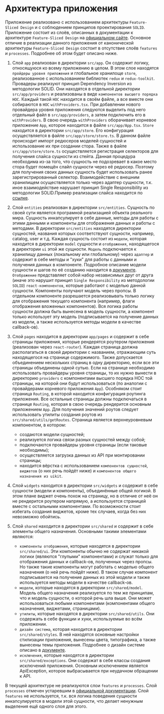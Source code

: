 # Архитектура приложения

Приложение реализовано с использованием архитектуры `Feature-Sliced Design` и с соблюдением принципов проектирования `SOLID`. Приложение состоит из слоёв, описанных в документации к архитектуре `Feature-Sliced Design` на [официальном сайте][fsd-site]. Основное отличие в реализации данного приложения от канонической архитектуры `Feature-Sliced Design` состоит в отсутствие слоёв `features` и `processes`. Подробнее об этом будет описано ниже.

1. Слой `app` реализован в директории `src/app`. Он содержит логику, относящуюся ко всему приложению в целом. В этом слое находятся `пройдеры уровня приложения` и глобальное хранилоще `store`, реализованное с использованием библиотек `redux` и `redux-toolkit`. 
Провадеры реализуют принцип Dependency Inversion из методологии SOLID. Они находятся в отдельной директории `src/app/providers` и реализованы в виде `компонентов высшего порядка HOC`. Каждый такой `HOC` находится в своём файле, а все вместе они собираются в `HOC` `withProviders.tsx`. При добавлении нового провайдера уровня приложения следуются выделить под него отдельный файл в `src/app/providers`, а затем подключить его в `withProviders`. В свою очередь `withProviders` оборачивает корневое приложение `App`, которое находится в файле `src/app/App.tsx`.
`Store` находится в директории `src/app/store`. Его конфигурация осуществляется в файле `src/app/store/store.ts`. В данном файле происходит импорт редюсеров моделей сущностей и использование их при создании стора. Также в файле `src/app/store/store.ts` осуществляется регистрация селекторов для получения слайса сущности из стейта. Данная процедура необходима из-за того, что сущность не подозревает в какое место стора будет помещён слайл сущности через её редюсер. Поэтому для получения своих данных сущность будет использовать ранее зарегистрированный селектор. Взаимодействие с внешним хранилищем осуществляется только через адаптер сущности, т.к. иное взаимодействие нарушает принцип Single Responsibility из методологии SOLID.Пример реализации слайса находится по [ссылке][slice-creation].

2. Слой `entities` реализован в директории `src/entities`. Сущность по своей сути является програмной реализацией объекта реального мира. Сущность инкапсулирует в себе данные, методы для работы с этими данными и компоненты для отображения данных и работы с методами.
В директории `src/entities` находятся директории сущностей, названия которых соответствуют сущности, например, catalog, user и т.д. Каждая сущность состоит из `модели`, которая находится в директории `model` сущности и `отображения`, находящегося в директории `ui` этой же сущности.
`Модель` подключается к хранилищу данных (локальному или глобальному) через `адаптер` и содержит в себе методы и "хуки" для работы с данными и получения данных в компоненте. Подробное описание модели сущности и шагов по её созданию находится в [документе][entity-creation].
`Отображение` представляет собой набор независимых друг от друга (иначе это нарушит принцип `Single Responsibility` из методологии `SOLID`) `react-компонентов`, которые работают с моделью данной сущности. Компоненты получают модель через пропсы. В отдельном компоненте разрешается реализовывать только логику для отображения текущего компонента (например, флаги отображения вложенных компонентов). Вся логика работы сущности должна быть вынесена в модель сущности, а компонент только использует эту модель (подписывается на получение данных из модели, а также используется методы модели в качестве callback-ов).

3. Слой `pages` находится в директории `app/pages` и содержит в себе страницы приложения, которые рендерятся роутером приложения (реализован через `react-router`). Каждая страница должна располагаться в своей директории с названием, отражающим суть находящегося на странице содержимого. Также допускается объединением нескольких страниц в одну директорию, если все эти страницы объединены одной сутью. Если на странице необходимо использовать провайдеры уровня страницы, то их нужно вынести в директорию `providers` с компонентами высшего порядка HOC той страницы, на которой они будут использоваться (по аналогии с провайдерами корневого приложения `App`).
Особняком стоит страница `Routing`, в которой находится конфигурация роутинга приложения. Все остальные страницы должны подключаться в странице `Routing`, которая в свою очередь рендерится основным приложением `App`. Для получения значений роутов следует использовать утилиты создания роутов из `src/shared/utils/getRoutes`.
Страница является верхнеуровневым компонентом, в котором: 
    - создаются модели сущностей;
    - реализуется логика связи разных сущностей между собой;
    - подключаются провайдеры уровня страницы (если таковые необходимы);
    - осуществляется загрузка данных из API при монтировании страницы;
    - находится вёрстка с использованием `компонентов сущностей`, `виджетов` (о них речь пойдёт ниже) и `компонентов общего назначения из uikit`.

4. Слой `widgets` находится в директории `src/widgets` и содержит в себе сущности (модели и компоненты), объединённые общей логикой. В этом плане виджет очень похож на страницу, но в отличие от неё он не рендерится роутером напрямую, а используется страницей вместе с остальными компонентами. По возможности стоит избегать создания виджетов, кроме тех случаев, когда без них невозможно обойтись.

5. Слой `shared` находится в директории `src/shared` и содержит в себе элементы общего назначения. Основными такими элементами являются:
    - `компоненты отображения`, которые находятся в директории `src/shared/ui`. Эти компоненты обычно не содержат никакой логики (являются "глупыми" компонентами) и служат только для отображения данных и callback-ов, полученных через пропсы. Но также такие компоненты могут работать с моделью общего назначения (о ней речь пойдёт ниже). В таком случае компонент подписывается на получение данных из этой модели и также используется методы модели в качестве callback-ов.
    - `модели`, которые находятся в директории `src/shared/model`. Модель общего назначения реализуется по тем же принципам, что и модель сущности, о которой речь шла выше. Они может использоваться любыми компонентами (компонентами общего назначения, виджетами, страницами).
    - `утилиты`, которые находятся в директории `src/shared/utils`. Они содержать в себе функции и хуки, используемые во всём приложении.
    - `дизайн система`, которая находится в директории `src/shared/styles`. В ней находятся основные настройки стилизации приложения, вынесены цвета, типографика, а также вынесены темы приложения. Подробнее о дизайн системе описано в [документе][design-system].
    - `исключения`, которые находятся в директории `src/shared/exceptions`. Они содержат в себе классы создания исключений приложения. Основным исключением является ApiException, которое выбрасывается при неудачном обращении к API.

В текущей архитектуре не реализуются слои `features` и `processes`. Слой `processes` отмечен устаревшим в [официальной документации][fsd-site]. Слой `features` не используется, т.к. вся логика поведения сущности инкапсулируется в модели этой сущности, что делает ненужным выделения ещё одного слоя для этого.

[slice-creation]: <https://github.com/DenRostokin/react-clean-arch>
[design-system]: <https://github.com/DenRostokin/react-clean-arch>
[fsd-site]: <https://feature-sliced.design/ru/docs/get-started/overview>
[entity-creation]: <https://github.com/DenRostokin/react-clean-arch/blob/main/docs/EntityModel.md>